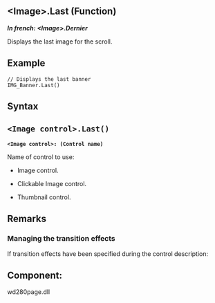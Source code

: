 


## &lt;Image&gt;.Last (Function)

***In french: &lt;Image&gt;.Dernier***



<a name="XUse"></a>
<a name="Use"></a>
<a name="description"></a>
Displays the last image for the scroll.
<a name="Example1"></a>
<a name="sample_code"></a>

## Example


```wl
// Displays the last banner
IMG_Banner.Last()
```

<a name="XSYNTAX"></a>

## Syntax
<a name="SYNTAX1"></a>

`<Image control>.Last()`
---

**`<Image control>: (Control name)`**

Name of control to use:

- Image control.

- Clickable Image control.

- Thumbnail control.






<a name="NOTE0"></a>
<a name="NOTE0_1"></a>

## Remarks


### Managing the transition effects
<a name="managing_the_transition_effects_ELTPARAGRAPHE000167"></a>

If transition effects have been specified during the control description: 




<a name="XComponent"></a>

## Component:
wd280page.dll
